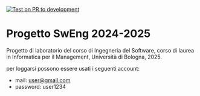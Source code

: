 [![Test on PR to development](https://github.com/RobertoZanolli/progetto-sweng-24-25/actions/workflows/test-on-pr-to-develop.yml/badge.svg)](https://github.com/RobertoZanolli/progetto-sweng-24-25/actions/workflows/test-on-pr-to-develop.yml)
# Progetto SwEng 2024-2025
Progetto di laboratorio del corso di Ingegneria del Software, corso di laurea in Informatica per il Management, Università di Bologna, 2025.

per loggarsi possono essere usati i seguenti account:
- mail: user@gmail.com
- password: user1234
